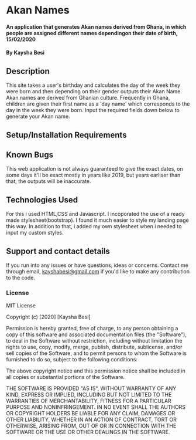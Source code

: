 # Akan Names
#### An application that generates Akan names derived from Ghana, in which people are assigned different names dependingon their date of birth, 15/02/2020
#### By **Kaysha Besi**
## Description
This site takes a user's birthday and calculates the day of the week they were born and then
depending on their gender outputs their Akan Name. Akan names are derived from Ghanian 
culture. Frequently in Ghana, children are given their first name as a 'day name' which 
corresponds to the day in the week they were born. Input the required fields down below to
generate your Akan name.
## Setup/Installation Requirements

## Known Bugs
This web application is not always guaranteed to give the exact dates, on some days it'll be exact mostly in years like 2019, but years earliser than that, the outputs will be inaccurate.
## Technologies Used
For this i used HTML,CSS and Javascript. I incoporated the use of a ready made stylesheet(bootstrap). I found it much easier to style my landing page this way. In addition to that, i added my own stylesheet when i needed to input my custom styles.
## Support and contact details
If you run into any issues or have questions, ideas or concerns. Contact me through email, kayshabesi@gmail.com if you'd like to make any contribution to the code.
### License
MIT License

Copyright (c) [2020] [Kaysha Besi]

Permission is hereby granted, free of charge, to any person obtaining a copy
of this software and associated documentation files (the "Software"), to deal
in the Software without restriction, including without limitation the rights
to use, copy, modify, merge, publish, distribute, sublicense, and/or sell
copies of the Software, and to permit persons to whom the Software is
furnished to do so, subject to the following conditions:

The above copyright notice and this permission notice shall be included in all
copies or substantial portions of the Software.

THE SOFTWARE IS PROVIDED "AS IS", WITHOUT WARRANTY OF ANY KIND, EXPRESS OR
IMPLIED, INCLUDING BUT NOT LIMITED TO THE WARRANTIES OF MERCHANTABILITY,
FITNESS FOR A PARTICULAR PURPOSE AND NONINFRINGEMENT. IN NO EVENT SHALL THE
AUTHORS OR COPYRIGHT HOLDERS BE LIABLE FOR ANY CLAIM, DAMAGES OR OTHER
LIABILITY, WHETHER IN AN ACTION OF CONTRACT, TORT OR OTHERWISE, ARISING FROM,
OUT OF OR IN CONNECTION WITH THE SOFTWARE OR THE USE OR OTHER DEALINGS IN THE
SOFTWARE.
